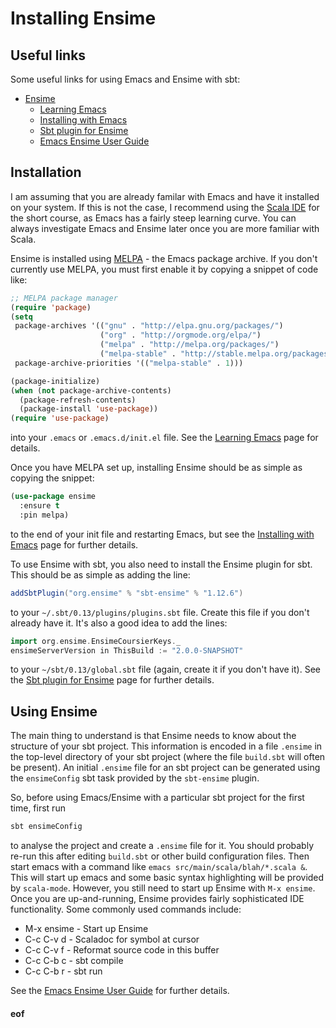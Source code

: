 # Installing Ensime

## Useful links

Some useful links for using Emacs and Ensime with sbt:

* [Ensime](http://ensime.org/)
  * [Learning Emacs](http://ensime.org/editors/emacs/learning)
  * [Installing with Emacs](http://ensime.org/editors/emacs/install/)
  * [Sbt plugin for Ensime](http://ensime.org/build_tools/sbt/)
  * [Emacs Ensime User Guide](http://ensime.org/editors/emacs/userguide/)

## Installation

I am assuming that you are already familar with Emacs and have it installed on your system. If this is not the case, I recommend using the [Scala IDE](ScalaIDE.md) for the short course, as Emacs has a fairly steep learning curve. You can always investigate Emacs and Ensime later once you are more familiar with Scala.

Ensime is installed using [MELPA](http://melpa.org/) - the Emacs package archive. If you don't currently use MELPA, you must first enable it by copying a snippet of code like:
```lisp
;; MELPA package manager
(require 'package)
(setq
 package-archives '(("gnu" . "http://elpa.gnu.org/packages/")
                    ("org" . "http://orgmode.org/elpa/")
                    ("melpa" . "http://melpa.org/packages/")
                    ("melpa-stable" . "http://stable.melpa.org/packages/"))
 package-archive-priorities '(("melpa-stable" . 1)))

(package-initialize)
(when (not package-archive-contents)
  (package-refresh-contents)
  (package-install 'use-package))
(require 'use-package)
```
into your `.emacs` or `.emacs.d/init.el` file. See the [Learning Emacs](http://ensime.org/editors/emacs/learning) page for details.

Once you have MELPA set up, installing Ensime should be as simple as copying the snippet:
```lisp
(use-package ensime
  :ensure t
  :pin melpa)
```
to the end of your init file and restarting Emacs, but see the [Installing with Emacs](http://ensime.org/editors/emacs/install/) page for further details.

To use Ensime with sbt, you also need to install the Ensime plugin for sbt. This should be as simple as adding the line:
```scala
addSbtPlugin("org.ensime" % "sbt-ensime" % "1.12.6")
```
to your `~/.sbt/0.13/plugins/plugins.sbt` file. Create this file if you don't already have it. It's also a good idea to add the lines:
```scala
import org.ensime.EnsimeCoursierKeys._
ensimeServerVersion in ThisBuild := "2.0.0-SNAPSHOT"
```
to your `~/sbt/0.13/global.sbt` file (again, create it if you don't have it). See the [Sbt plugin for Ensime](http://ensime.org/build_tools/sbt/) page for further details.

## Using Ensime

The main thing to understand is that Ensime needs to know about the structure of your sbt project. This information is encoded in a file `.ensime` in the top-level directory of your sbt project (where the file `build.sbt` will often be present). An initial `.ensime` file for an sbt project can be generated using the `ensimeConfig` sbt task provided by the `sbt-ensime` plugin.

So, before using Emacs/Ensime with a particular sbt project for the first time, first run
```bash
sbt ensimeConfig
```
to analyse the project and create a `.ensime` file for it. You should probably re-run this after editing `build.sbt` or other build configuration files. Then start emacs with a command like `emacs src/main/scala/blah/*.scala &`. This will start up emacs and some basic syntax highlighting will be provided by `scala-mode`. However, you still need to start up Ensime with `M-x ensime`. Once you are up-and-running, Ensime provides fairly sophisticated IDE functionality. Some commonly used commands include:

* M-x ensime - Start up Ensime
* C-c C-v d - Scaladoc for symbol at cursor
* C-c C-v f - Reformat source code in this buffer
* C-c C-b c - sbt compile
* C-c C-b r - sbt run

See the [Emacs Ensime User Guide](http://ensime.org/editors/emacs/userguide/) for further details.



#### eof


